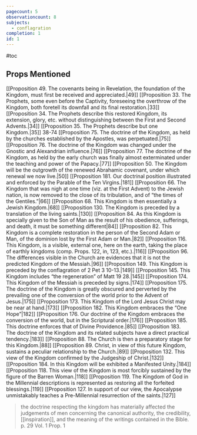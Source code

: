 ```yaml
---
pagecount: 5
observationcount: 8
subjects:
  - conflagration
completion: 1
id: 1
---
```

#toc
## Props Mentioned
[[Proposition 49. The covenants being in Revelation, the foundation of the Kingdom, must first be received and appreciated.|49]] [[Proposition 33. The Prophets, some even before the Captivity, foreseeing the overthrow of the Kingdom, both foretell its downfall and its final restoration.|33]] [[Proposition 34. The Prophets describe this restored Kingdom, its extension, glory, etc. without distinguishing between the First and Second Advents.|34]] [[Proposition 35. The Prophets describe but one Kingdom.|35]] 38-74 [[Proposition 75. The doctrine of the Kingdom, as held by the churches established by the Apostles, was perpetuated.|75]] [[Proposition 76. The doctrine of the Kingdom was changed under the Gnostic and Alexandrian influence.|76]] [[Proposition 77. The doctrine of the Kingdom, as held by the early church was finally almost exterminated under the teaching and power of the Papacy.|77]] [[Proposition 50. The Kingdom will be the outgrowth of the renewed Abrahamic covenant, under which renewal we now live.|50]] [[Proposition 181. Our doctrinal position illustrated and enforced by the Parable of the Ten Virgins.|181]] [[Proposition 66. The Kingdom that was nigh at one time (viz.  at the First Advent) to the Jewish nation, is now removed to the close of its tribulation, and of “the times of the Gentiles.”|66]] [[Proposition 68. This Kingdom is then essentially a Jewish Kingdom.|68]] [[Proposition 130. The Kingdom is preceded by a translation of the living saints.|130]] [[Proposition 84. As this Kingdom is specially given to the Son of Man as the result of his obedience, sufferings, and death, it must be something different|84]] [[Proposition 82. This Kingdom is a complete restoration in the person of the Second Adam or Man, of the dominion lost by the First Adam or Man.|82]] [[Proposition 116. This Kingdom, is a visible, external one, here on the earth, taking the place of earthly kingdoms (comp. Props. 122, in, 123, etc.).|116]] [[Proposition 96. The differences visible in the Church are evidences that it is not the predicted Kingdom of the Messiah.|96]] [[Proposition 149. This Kingdom is preceded by the conflagration of 2 Pet 3 10-13.|149]] [[Proposition 145. This Kingdom includes “the regeneration” of Matt 19 28.|145]] [[Proposition 174. This Kingdom of the Messiah is preceded by signs.|174]] [[Proposition 175. The doctrine of the Kingdom is greatly obscured and perverted by the prevailing one of the conversion of the world prior to the Advent of Jesus.|175]] [[Proposition 173. This Kingdom of the Lord Jesus Christ may be near at hand.|173]] [[Proposition 182. This Kingdom embraces the “One Hope”|182]] [[Proposition 176. Our doctrine of the Kingdom embraces the conversion of the world, but in the Scriptural order.|176]] [[Proposition 185. This doctrine enforces that of Divine Providence.|85]] [[Proposition 183. The doctrine of the Kingdom and its related subjects have a direct practical tendency.|183]]  [[Proposition 88. The Church is then a preparatory stage for this Kingdom.|88]] [[Proposition 89. Christ, in view of this future Kingdom, sustains a peculiar relationship to the Church.|89]] [[Proposition 132. This view of the Kingdom confirmed by the Judgeship of Christ.|132]] [[Proposition 184. In this Kingdom will be exhibited a Manifested Unity.|184]] [[Proposition 118. This view of the Kingdom is most forcibly sustained by the figure of the Barren Woman.|118]] [[Proposition 119. The Kingdom of God in the Millennial descriptions is represented as restoring all the forfeited blessings.|119]] [[Proposition 127. In support of our view, the Apocalypse unmistakably teaches a Pre-Millennial resurrection of the saints.|127]]


> the doctrine respecting the kingdom has materially affected the judgements of men concerning the canonical authority, the credibility, [[inspiration]], and the meaning of the writings contained in the Bible.
> p. 29 Vol. 1 Prop. 1


